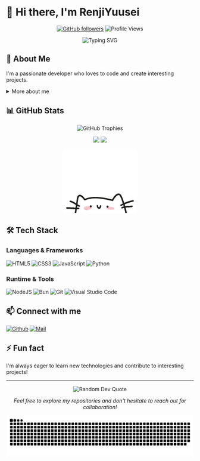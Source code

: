 # 👋 Hi there, I'm RenjiYuusei

<div align="center">

[![GitHub followers](https://img.shields.io/github/followers/RenjiYuusei?style=social)](https://github.com/RenjiYuusei)
![Profile Views](https://komarev.com/ghpvc/?username=RenjiYuusei&color=blueviolet)

<img src="https://readme-typing-svg.herokuapp.com?font=Fira+Code&pause=1000&color=9D36F7&center=true&vCenter=true&width=435&lines=Frontend+Developer;Full-stack+Developer;Vietnamese+Developer;Always+learning+new+things" alt="Typing SVG" />

</div>

## 🚀 About Me

I'm a passionate developer who loves to code and create interesting projects.

<details>
<summary>More about me</summary>

-   🔭 I'm currently working on improving my coding skills
-   🌱 I'm currently learning Full Stack Development
-   👯 I'm looking to collaborate on interesting projects
-   🇻🇳 I am Vietnamese and my real name is Doan Dinh Hoang (Đoàn Đình Hoàng)
-   💡 I love exploring new technologies and developing software solutions

</details>

## 📊 GitHub Stats

<div align="center">

<img src="https://github-profile-trophy.vercel.app/?username=RenjiYuusei&theme=radical&no-frame=false&no-bg=true&margin-w=4&column=-1" alt="GitHub Trophies" />

<p align="center">
  <img width="41%" src="https://github-readme-stats.vercel.app/api?username=RenjiYuusei&show_icons=true&theme=radical&count_private=true&hide_border=true&bg_color=0D1117">
  <img width="38%" src="https://github-readme-stats.vercel.app/api/top-langs/?username=RenjiYuusei&layout=compact&theme=radical&hide_border=true&bg_color=0D1117">
  
</p>

<p align="center">
  <img src="cat.webp" alt="Cute Cat" width="200">
</p>

</div>

## 🛠️ Tech Stack

### Languages & Frameworks

![HTML5](https://img.shields.io/badge/html5-%23E34F26.svg?style=for-the-badge&logo=html5&logoColor=white)
![CSS3](https://img.shields.io/badge/css3-%231572B6.svg?style=for-the-badge&logo=css3&logoColor=white)
![JavaScript](https://img.shields.io/badge/javascript-%23323330.svg?style=for-the-badge&logo=javascript&logoColor=%23F7DF1E)
![Python](https://img.shields.io/badge/python-%2314354C.svg?style=for-the-badge&logo=python&logoColor=white)

### Runtime & Tools

![NodeJS](https://img.shields.io/badge/node.js-6DA55F?style=for-the-badge&logo=node.js&logoColor=white)
![Bun](https://img.shields.io/badge/Bun-black?style=for-the-badge&logo=bun&logoColor=white)
![Git](https://img.shields.io/badge/git-%23F05033.svg?style=for-the-badge&logo=git&logoColor=white)
![Visual Studio Code](https://img.shields.io/badge/VS%20Code-0078d7.svg?style=for-the-badge&logo=visual-studio-code&logoColor=white)

## 📫 Connect with me

<p align="left">
<a href="https://github.com/RenjiYuusei" target="_blank"><img alt="Github" src="https://img.shields.io/badge/GitHub-%2312100E.svg?&style=for-the-badge&logo=Github&logoColor=white" /></a>
<a href="mailto:daoluc.yy@gmail.com" target="_blank"><img alt="Mail" src="https://img.shields.io/badge/Mail-D14836?style=for-the-badge&logo=gmail&logoColor=white" /></a>
</p>

## ⚡ Fun fact

I'm always eager to learn new technologies and contribute to interesting projects!

---

<div align="center">

<img src="https://quotes-github-readme.vercel.app/api?type=horizontal&theme=radical" alt="Random Dev Quote"/>

_Feel free to explore my repositories and don't hesitate to reach out for collaboration!_

<img src="https://raw.githubusercontent.com/Platane/snk/output/github-contribution-grid-snake.svg" alt="Snake animation" />

</div>
